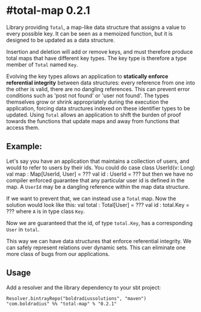 #total-map 0.2.1
===========

Library providing `Total`, a map-like data structure that assigns a value to every possible key.
It can be seen as a memoized function, but
it is designed to be updated as a data structure.

Insertion and deletion will add or remove keys, and must therefore produce total maps that have different key types.
The key type is therefore a type member of `Total` named `Key`.

Evolving the key types allows an application to **statically enforce referential integrity** between data structures:
every reference from one into the other is valid, there are no dangling references. This can prevent error conditions
such as 'post not found' or 'user not found'. The types themselves grow or shrink appropriately during the execution the application, 
forcing data structures indexed on these identifier types to be updated. Using `Total` allows an application to shift the burden of proof towards
the functions that update maps and away from functions that access them.

## Example:

Let's say you have an application that maintains a collection of users, 
and would to refer to users by their ids. You could do 
    case class UserId(v: Long)
    val map : Map[UserId, User] = ???
    val id : UserId = ???
but then we have no compiler enforced guarantee that any particular user id is defined in the map. 
A `UserId` may be a dangling reference within the map data structure.

If we want to prevent that, we can instead use a `Total` map.
Now the solution would look like this:
    val total : Total[User] = ???
    val id : total.Key = ???
where `A` is in type class `Key`.

Now we are guaranteed that the id, of type `total.Key`, has a corresponding `User` in `total`.

This way we can have data structures that enforce referential integrity. 
We can safely represent relations over dynamic sets.
This can eliminate one more class of bugs from our applications.

## Usage

Add a resolver and the library dependency to your sbt project:

    Resolver.bintrayRepo("boldradiussolutions", "maven")
    "com.boldradius" %% "total-map" % "0.2.1"

